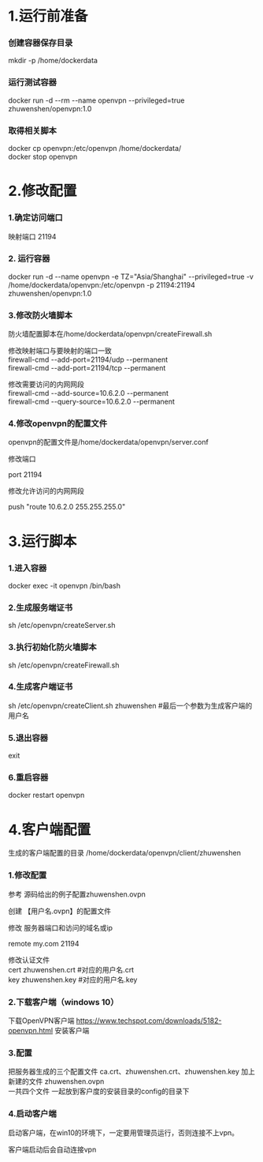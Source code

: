 # 1.运行前准备
### 创建容器保存目录
mkdir -p /home/dockerdata
### 运行测试容器
docker run -d  --rm --name openvpn --privileged=true zhuwenshen/openvpn:1.0
### 取得相关脚本
docker cp openvpn:/etc/openvpn /home/dockerdata/ \
docker stop openvpn

# 2.修改配置
### 1.确定访问端口 
映射端口 21194
### 2. 运行容器
docker run -d --name openvpn -e TZ="Asia/Shanghai"  --privileged=true -v /home/dockerdata/openvpn:/etc/openvpn -p 21194:21194 zhuwenshen/openvpn:1.0
### 3.修改防火墙脚本
防火墙配置脚本在/home/dockerdata/openvpn/createFirewall.sh

修改映射端口与要映射的端口一致\
firewall-cmd --add-port=21194/udp --permanent\
firewall-cmd --add-port=21194/tcp --permanent


修改需要访问的内网网段\
firewall-cmd --add-source=10.6.2.0 --permanent\
firewall-cmd --query-source=10.6.2.0 --permanent 

### 4.修改openvpn的配置文件
openvpn的配置文件是/home/dockerdata/openvpn/server.conf

修改端口

port 21194

修改允许访问的内网网段

push "route 10.6.2.0 255.255.255.0"

# 3.运行脚本
### 1.进入容器
docker exec -it openvpn /bin/bash
### 2.生成服务端证书
sh /etc/openvpn/createServer.sh
### 3.执行初始化防火墙脚本
sh /etc/openvpn/createFirewall.sh
### 4.生成客户端证书
sh /etc/openvpn/createClient.sh zhuwenshen #最后一个参数为生成客户端的用户名
### 5.退出容器
exit
### 6.重启容器
docker restart openvpn

# 4.客户端配置
生成的客户端配置的目录 /home/dockerdata/openvpn/client/zhuwenshen 

### 1.修改配置
参考 源码给出的例子配置zhuwenshen.ovpn

创建 【用户名.ovpn】的配置文件

修改 服务器端口和访问的域名或ip

remote my.com 21194

修改认证文件\
cert zhuwenshen.crt #对应的用户名.crt\
key zhuwenshen.key #对应的用户名.key


### 2.下载客户端（windows 10）
下载OpenVPN客户端  https://www.techspot.com/downloads/5182-openvpn.html
安装客户端

### 3.配置
把服务器生成的三个配置文件
ca.crt、zhuwenshen.crt、zhuwenshen.key
加上 新建的文件 zhuwenshen.ovpn\
一共四个文件 一起放到客户度的安装目录的config的目录下

### 4.启动客户端
启动客户端，在win10的环境下，一定要用管理员运行，否则连接不上vpn。

客户端启动后会自动连接vpn





